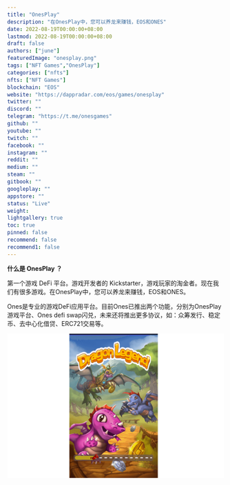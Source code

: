 ```yaml
---
title: "OnesPlay"
description: "在OnesPlay中，您可以养龙来赚钱，EOS和ONES"
date: 2022-08-19T00:00:00+08:00
lastmod: 2022-08-19T00:00:00+08:00
draft: false
authors: ["june"]
featuredImage: "onesplay.png"
tags: ["NFT Games","OnesPlay"]
categories: ["nfts"]
nfts: ["NFT Games"]
blockchain: "EOS"
website: "https://dappradar.com/eos/games/onesplay"
twitter: ""
discord: ""
telegram: "https://t.me/onesgames"
github: ""
youtube: ""
twitch: ""
facebook: ""
instagram: ""
reddit: ""
medium: ""
steam: ""
gitbook: ""
googleplay: ""
appstore: ""
status: "Live"
weight: 
lightgallery: true
toc: true
pinned: false
recommend: false
recommend1: false
---
```


**什么是 OnesPlay ？**

第一个游戏 DeFi 平台。游戏开发者的 Kickstarter，游戏玩家的淘金者。现在我们有很多游戏。在OnesPlay中，您可以养龙来赚钱，EOS和ONES。

Ones是专业的游戏DeFi应用平台。目前Ones已推出两个功能，分别为OnesPlay游戏平台、Ones defi swap闪兑，未来还将推出更多协议，如：众筹发行、稳定币、去中心化借贷、ERC721交易等。

![游戏 DeFi 平台](26.png)